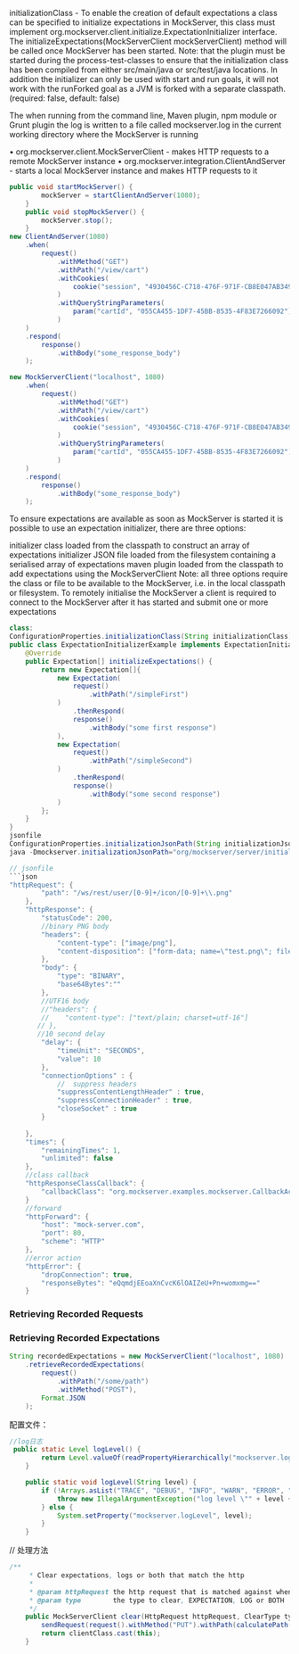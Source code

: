 initializationClass - To enable the creation of default expectations a class can be specified to initialize expectations in MockServer, this class must implement org.mockserver.client.initialize.ExpectationInitializer interface. The initializeExpectations(MockServerClient mockServerClient) method will be called once MockServer has been started. Note: that the plugin must be started during the process-test-classes to ensure that the initialization class has been compiled from either src/main/java or src/test/java locations. In addition the initializer can only be used with start and run goals, it will not work with the runForked goal as a JVM is forked with a separate classpath. (required: false, default: false)

The when running from the command line, Maven plugin, npm module or Grunt plugin the log is written to a file called mockserver.log in the current working directory where the MockServer is running

•	org.mockserver.client.MockServerClient - makes HTTP requests to a remote MockServer instance
•	org.mockserver.integration.ClientAndServer - starts a local MockServer instance and makes HTTP requests to it
```java
public void startMockServer() {
        mockServer = startClientAndServer(1080);
    }
    public void stopMockServer() {
        mockServer.stop();
    }
new ClientAndServer(1080)
    .when(
        request()
            .withMethod("GET")
            .withPath("/view/cart")
            .withCookies(
                cookie("session", "4930456C-C718-476F-971F-CB8E047AB349")
            )
            .withQueryStringParameters(
                param("cartId", "055CA455-1DF7-45BB-8535-4F83E7266092")
            )
    )
    .respond(
        response()
            .withBody("some_response_body")
    );

new MockServerClient("localhost", 1080)
    .when(
        request()
            .withMethod("GET")
            .withPath("/view/cart")
            .withCookies(
                cookie("session", "4930456C-C718-476F-971F-CB8E047AB349")
            )
            .withQueryStringParameters(
                param("cartId", "055CA455-1DF7-45BB-8535-4F83E7266092")
            )
    )
    .respond(
        response()
            .withBody("some_response_body")
    );
```
To ensure expectations are available as soon as MockServer is started it is possible to use an expectation initializer, there are three options:

initializer class loaded from the classpath to construct an array of expectations
initializer JSON file loaded from the filesystem containing a serialised array of expectations
maven plugin loaded from the classpath to add expectations using the MockServerClient
Note: all three options require the class or file to be available to the MockServer, i.e. in the local classpath or filesystem. To remotely initialise the MockServer a client is required to connect to the MockServer after it has started and submit one or more expectations
```java
class:
ConfigurationProperties.initializationClass(String initializationClass)
public class ExpectationInitializerExample implements ExpectationInitializer {
    @Override
    public Expectation[] initializeExpectations() {
        return new Expectation[]{
            new Expectation(
                request()
                    .withPath("/simpleFirst")
            )
                .thenRespond(
                response()
                    .withBody("some first response")
            ),
            new Expectation(
                request()
                    .withPath("/simpleSecond")
            )
                .thenRespond(
                response()
                    .withBody("some second response")
            )
        };
    }
}
jsonfile
ConfigurationProperties.initializationJsonPath(String initializationJsonPath)
java -Dmockserver.initializationJsonPath="org/mockserver/server/initialize/initializerJson.json" -jar ~/Downloads/mockserver-netty-5.5.1-jar-with-dependencies.jar -serverPort 1080 -logLevel INFO

// jsonfile
```json
"httpRequest": {
        "path": "/ws/rest/user/[0-9]+/icon/[0-9]+\\.png"
    },
    "httpResponse": {
        "statusCode": 200,
        //binary PNG body
        "headers": {
            "content-type": ["image/png"],
            "content-disposition": ["form-data; name=\"test.png\"; filename=\"test.png\""]
        },
        "body": {
            "type": "BINARY",
            "base64Bytes":""
        },
        //UTF16 body
        //"headers": {
        //    "content-type": ["text/plain; charset=utf-16"]
       // },
       //10 second delay
        "delay": {
            "timeUnit": "SECONDS",
            "value": 10
        },
        "connectionOptions" : {
            //  suppress headers
            "suppressContentLengthHeader" : true,
            "suppressConnectionHeader" : true,
            "closeSocket" : true
        }
        
    },
    "times": {
        "remainingTimes": 1,
        "unlimited": false
    },
    //class callback
    "httpResponseClassCallback": {
        "callbackClass": "org.mockserver.examples.mockserver.CallbackActionExamples$TestExpectationResponseCallback"
    }
    //forward
    "httpForward": {
        "host": "mock-server.com",
        "port": 80,
        "scheme": "HTTP"
    },
    //error action
    "httpError": {
        "dropConnection": true,
        "responseBytes": "eQqmdjEEoaXnCvcK6lOAIZeU+Pn+womxmg=="
    }
```

### Retrieving Recorded Requests

### Retrieving Recorded Expectations
```java
String recordedExpectations = new MockServerClient("localhost", 1080)
    .retrieveRecordedExpectations(
        request()
            .withPath("/some/path")
            .withMethod("POST"),
        Format.JSON
    );
```

配置文件：
```java
//log日志
 public static Level logLevel() {
        return Level.valueOf(readPropertyHierarchically("mockserver.logLevel", "INFO"));
    }

    public static void logLevel(String level) {
        if (!Arrays.asList("TRACE", "DEBUG", "INFO", "WARN", "ERROR", "OFF").contains(level)) {
            throw new IllegalArgumentException("log level \"" + level + "\" is not legal it must be one of \"TRACE\", \"DEBUG\", \"INFO\", \"WARN\", \"ERROR\", \"OFF\"");
        } else {
            System.setProperty("mockserver.logLevel", level);
        }
    }
```
// 处理方法
```java
/**
     * Clear expectations, logs or both that match the http
     *
     * @param httpRequest the http request that is matched against when deciding whether to clear each expectation if null all expectations are cleared
     * @param type        the type to clear, EXPECTATION, LOG or BOTH
     */
    public MockServerClient clear(HttpRequest httpRequest, ClearType type) {
        sendRequest(request().withMethod("PUT").withPath(calculatePath("clear")).withQueryStringParameter("type", type.name().toLowerCase()).withBody(httpRequest != null ? httpRequestSerializer.serialize(httpRequest) : "", StandardCharsets.UTF_8));
        return clientClass.cast(this);
    }
```